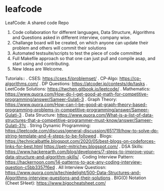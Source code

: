 # leafcode
LeafCode: A shared code Repo

1) Code collaboration for different languages, Data Structure, Algorithms and Questions asked in different interview, company wise.
2) Challange board will be created, on which anyone can update their problem and others will commit their solutions
3) Automated testsuite/scripts to test the piece of code committed
4) Full Makefile approach so that one can just pull and compile asap, and start using and contributing.
5) New Ideas are Welcome.

Tutorials::
. CSES:                             https://cses.fi/problemset/
. CP-Algo:                          https://cp-algorithms.com/
. DP Questions:                     https://atcoder.jp/contests/dp/tasks
. LeetCode Solutions:               https://twchen.gitbook.io/leetcode/
. Mathematics:                      https://www.quora.com/How-do-I-get-good-at-math-for-competitive-programming/answer/Sameer-Gulati-3
. Graph Theory:                     https://www.quora.com/How-can-I-be-good-at-graph-theory-based-programming-problems-in-competitive-programming/answer/Sameer-Gulati-3
. Data Structure:                   https://www.quora.com/What-is-a-list-of-data-structures-that-a-competitive-programmer-must-know/answer/Sameer-Gulati-3?c
. String Dynamic Programming:       https://leetcode.com/discuss/general-discussion/651719/how-to-solve-dp-string-template-and-4-steps-to-be-followed
. Blogs:                            https://technicalbattle.blogspot.com/2020/05/best-blogs-on-codeforces-links-for-best.html
                                    https://petr-mitrichev.blogspot.com/
. DSA Skills:                       https://www.hackerearth.com/blog/developers/7-steps-to-improve-your-data-structure-and-algorithm-skills/
. Coding Interview Pattern:         https://hackernoon.com/14-patterns-to-ace-any-coding-interview-question-c5bb3357f6ed
. All Interview Questiosn:          https://www.quora.com/q/techiedelight/500-Data-Structures-and-Algorithms-interview-questions-and-their-solutions
. BIG(O) Notation (Cheet SHeet):    https://www.bigocheatsheet.com/
